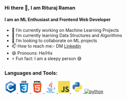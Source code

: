 ### Hi there 👋, I am Rituraj Raman
#### I am an ML Enthusiast and Frontend Web Developer

- 🔭 I’m currently working on Machine Learning Projects
- 🌱 I’m currently learning Data Structures and Algorithms
- 👯 I’m looking to collaborate on ML projects
- 📫 How to reach me:- DM <a href="https://www.linkedin.com/in/riturajramann/" target="_blank">Linkedin</a>
- 😄 Pronouns: He/His
- ⚡ Fun fact: I am a sleepy person 😅

<h3 align="left">Languages and Tools:</h3>
<p align="left"> <a href="https://www.cprogramming.com/" target="_blank" rel="noreferrer"> <img src="https://raw.githubusercontent.com/devicons/devicon/master/icons/c/c-original.svg" alt="c" width="40" height="40"/> </a> <a href="https://www.w3schools.com/css/" target="_blank" rel="noreferrer"> <img src="https://raw.githubusercontent.com/devicons/devicon/master/icons/css3/css3-original-wordmark.svg" alt="css3" width="40" height="40"/> </a> <a href="https://www.w3.org/html/" target="_blank" rel="noreferrer"> <img src="https://raw.githubusercontent.com/devicons/devicon/master/icons/html5/html5-original-wordmark.svg" alt="html5" width="40" height="40"/> </a> <a href="https://www.java.com" target="_blank" rel="noreferrer"> <img src="https://raw.githubusercontent.com/devicons/devicon/master/icons/java/java-original.svg" alt="java" width="40" height="40"/> </a> <a href="https://developer.mozilla.org/en-US/docs/Web/JavaScript" target="_blank" rel="noreferrer"> <img src="https://raw.githubusercontent.com/devicons/devicon/master/icons/javascript/javascript-original.svg" alt="javascript" width="40" height="40"/> </a> <a href="https://www.python.org" target="_blank" rel="noreferrer"> <img src="https://raw.githubusercontent.com/devicons/devicon/master/icons/python/python-original.svg" alt="python" width="40" height="40"/> </a><a href="https://en.wikipedia.org/wiki/Machine_learning" target="_blank" rel="noreferrer"> <img src="https://florencefennel.co.in/image/cache/catalog/florencefennel/Machine--Learning-1000x1000.jpg" alt="python" width="40" height="40"/> </a> </p>
